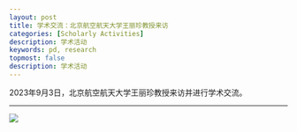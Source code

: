 ```yaml
---
layout: post
title: 学术交流：北京航空航天大学王丽珍教授来访
categories: [Scholarly Activities]
description: 学术活动
keywords: pd, research
topmost: false
description: 学术活动
---
```


2023年9月3日，北京航空航天大学王丽珍教授来访并进行学术交流。

---

![](/images/posts/academic/学术交流/2230716学术交流.png )

